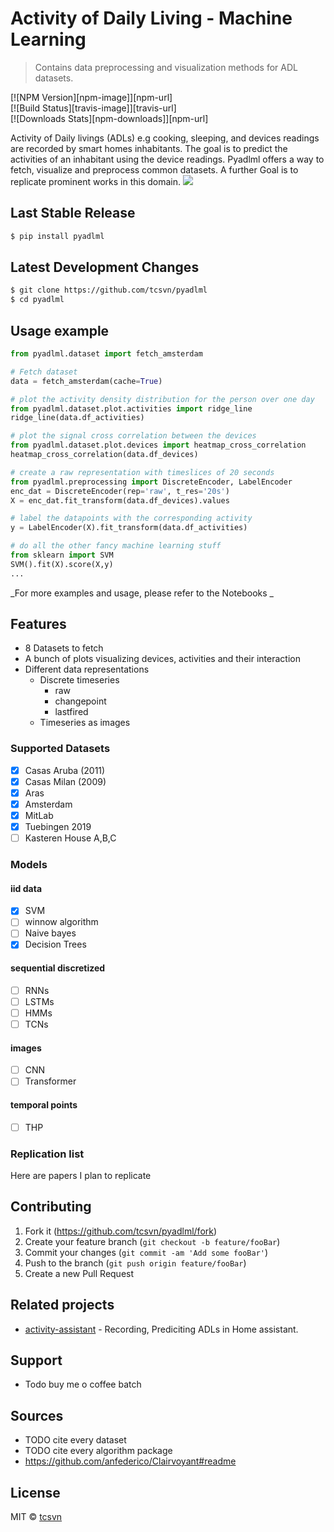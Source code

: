 # Activity of Daily Living - Machine Learning
> Contains data preprocessing and visualization methods for ADL datasets.

[![NPM Version][npm-image]][npm-url]  
[![Build Status][travis-image]][travis-url]  
[![Downloads Stats][npm-downloads]][npm-url]  

Activity of Daily livings (ADLs) e.g cooking, sleeping, and devices readings are recorded by smart homes inhabitants. The goal is to predict the activities of an inhabitant using the device readings. Pyadlml offers a way to fetch, visualize and preprocess common datasets. A further Goal is to replicate prominent works in this domain.
![](header.png)

## Last Stable Release
```sh 
$ pip install pyadlml
```
## Latest Development Changes
```sh
$ git clone https://github.com/tcsvn/pyadlml
$ cd pyadlml
```

## Usage example
```python
from pyadlml.dataset import fetch_amsterdam

# Fetch dataset
data = fetch_amsterdam(cache=True)

# plot the activity density distribution for the person over one day
from pyadlml.dataset.plot.activities import ridge_line
ridge_line(data.df_activities)

# plot the signal cross correlation between the devices
from pyadlml.dataset.plot.devices import heatmap_cross_correlation
heatmap_cross_correlation(data.df_devices)

# create a raw representation with timeslices of 20 seconds
from pyadlml.preprocessing import DiscreteEncoder, LabelEncoder
enc_dat = DiscreteEncoder(rep='raw', t_res='20s')
X = enc_dat.fit_transform(data.df_devices).values

# label the datapoints with the corresponding activity
y = LabelEncoder(X).fit_transform(data.df_activities)

# do all the other fancy machine learning stuff
from sklearn import SVM 
SVM().fit(X).score(X,y)
...
```

_For more examples and usage, please refer to the Notebooks _

## Features
  - 8 Datasets to fetch
  - A bunch of plots visualizing devices, activities and their interaction
  - Different data representations
    - Discrete timeseries
      - raw
      - changepoint
      - lastfired
    - Timeseries as images 
 
### Supported Datasets
  - [x] Casas Aruba (2011)
  - [x] Casas Milan (2009)
  - [x] Aras
  - [x] Amsterdam 
  - [x] MitLab
  - [x] Tuebingen 2019
  - [ ] Kasteren House A,B,C
  
### Models
#### iid data
  - [x] SVM
  - [ ] winnow algorithm
  - [ ] Naive bayes
  - [x] Decision Trees
#### sequential discretized 
  - [ ] RNNs
  - [ ] LSTMs
  - [ ] HMMs
  - [ ] TCNs
#### images  
  - [ ] CNN
  - [ ] Transformer
#### temporal points
  - [ ] THP
  
### Replication list  
Here are papers I plan to replicate


## Contributing 
1. Fork it (<https://github.com/tcsvn/pyadlml/fork>)
2. Create your feature branch (`git checkout -b feature/fooBar`)
3. Commit your changes (`git commit -am 'Add some fooBar'`)
4. Push to the branch (`git push origin feature/fooBar`)
5. Create a new Pull Request

## Related projects
  - [activity-assistant](https://github.com/tcsvn/activity-assistant) - Recording, Prediciting ADLs in Home assistant.
  
## Support 
  - Todo buy me o coffee batch
  
## Sources
  - TODO cite every dataset
  - TODO cite every algorithm package
  - https://github.com/anfederico/Clairvoyant#readme
  
## License
MIT  © [tcsvn](http://deadlink)
